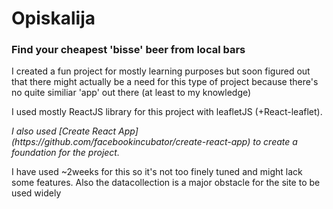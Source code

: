 <h1> Opiskalija </h1>

<h3> Find your cheapest 'bisse' beer from local bars </h3>

<p> I created a fun project for mostly learning purposes but soon figured out that there might actually be a need for this type of project because there's no quite similiar 'app' out there (at least to my knowledge)</p>

<p> I used mostly ReactJS library for this project with leafletJS (+React-leaflet).</p>
<i>I also used [Create React App](https://github.com/facebookincubator/create-react-app) to create a foundation for the project.</i>

<p> I have used ~2weeks for this so it's not too finely tuned and might lack some features. Also the datacollection is a major obstacle for the site to be used widely</p>

